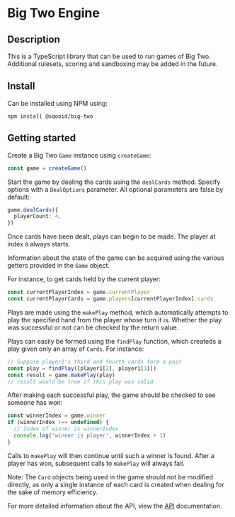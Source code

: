 # Big Two Engine

## Description

This is a TypeScript library that can be used to run games of Big Two. Additional rulesets, scoring and sandboxing may be added in the future.

## Install

Can be installed using NPM using:

```
npm install @sqooid/big-two
```

## Getting started

Create a Big Two `Game` instance using `createGame`:

```ts
const game = createGame()
```

Start the game by dealing the cards using the `dealCards` method. Specify options with a `DealOptions` parameter. All optional parameters are false by default:

```ts
game.dealCards({
  playerCount: 4,
})
```

Once cards have been dealt, plays can begin to be made. The player at index `0` always starts.

Information about the state of the game can be acquired using the various getters provided in the `Game` object.

For instance, to get cards held by the current player:

```ts
const currentPlayerIndex = game.currentPlayer
const currentPlayerCards = game.players[currentPlayerIndex].cards
```

Plays are made using the `makePlay` method, which automatically attempts to play the specified hand from the player whose turn it is. Whether the play was successful or not can be checked by the return value.

Plays can easily be formed using the `findPlay` function, which createds a play given only an array of `Cards`. For instance:

```ts
// Suppose player1's third and fourth cards form a pair
const play = findPlay([player1[2], player1[3]])
const result = game.makePlay(play)
// result would be true if this play was valid
```

After making each successful play, the game should be checked to see someone has won:

```ts
const winnerIndex = game.winner
if (winnerIndex !== undefined) {
  // Index of winner is winnerIndex
  console.log('winner is player', winnerIndex + 1)
}
```

Calls to `makePlay` will then continue until such a winner is found. After a player has won, subsequent calls to `makePlay` will always fail.

Note: The `Card` objects being used in the game should not be modified directly, as only a single instance of each card is created when dealing for the sake of memory efficiency.

For more detailed information about the API, view the [API](https://github.com/sqooid/bigtwo/blob/main/API.md) documentation.
